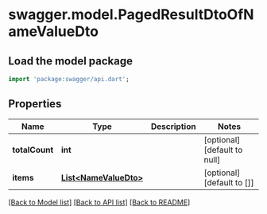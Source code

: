 # swagger.model.PagedResultDtoOfNameValueDto

## Load the model package
```dart
import 'package:swagger/api.dart';
```

## Properties
Name | Type | Description | Notes
------------ | ------------- | ------------- | -------------
**totalCount** | **int** |  | [optional] [default to null]
**items** | [**List&lt;NameValueDto&gt;**](NameValueDto.md) |  | [optional] [default to []]

[[Back to Model list]](../README.md#documentation-for-models) [[Back to API list]](../README.md#documentation-for-api-endpoints) [[Back to README]](../README.md)


